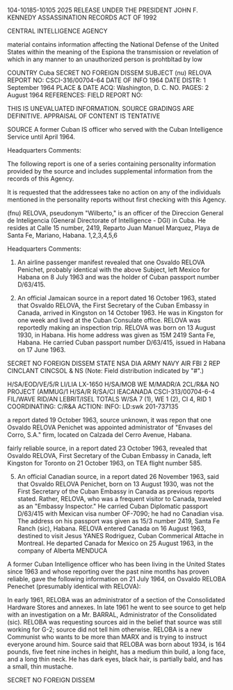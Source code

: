 104-10185-10105 2025 RELEASE UNDER THE PRESIDENT JOHN F. KENNEDY ASSASSINATION RECORDS ACT OF 1992

CENTRAL INTELLIGENCE AGENCY

material contains information affecting the National Defense of the United States within the meaning of the Espiona
the transmission or revelation of which in any manner to an unauthorized person is prohtbltad by low

COUNTRY Cuba SECRET
NO FOREIGN DISSEM
SUBJECT (nu) RELOVA REPORT NO: CSCI-316/00704-64
DATE OF INFO 1964 DATE DISTR: 1 September 1964
PLACE & DATE ACQ: Washington, D. C. NO. PAGES: 2
August 1964 REFERENCES:
FIELD REPORT NO:

THIS IS UNEVALUATED INFORMATION. SOURCE GRADINGS ARE DEFINITIVE. APPRAISAL OF CONTENT IS TENTATIVE

SOURCE A former Cuban IS officer who served with the Cuban
Intelligence Service until April 1964.

Headquarters Comments:

The following report is one of a series containing personality
information provided by the source and includes supplemental
information from the records of this Agency.

It is requested that the addressees take no action on any of
the individuals mentioned in the personality reports without
first checking with this Agency.

(fnu) RELOVA, pseudonym "Wilberto," is an officer of the
Direccion General de Inteligencia (General Directorate of
Intelligence - DGI) in Cuba. He resides at Calle 15 number,
2419, Reparto Juan Manuel Marquez, Playa de Santa Fe, Mariano,
Habana. 1,2,3,4,5,6

Headquarters Comments:

1. An airline passenger manifest revealed that one Osvaldo
RELOVA Penichet, probably identical with the above Subject,
left Mexico for Habana on 8 July 1963 and was the holder
of Cuban passport number D/63/415.

2. An official Jamaican source in a report dated 16 October 1963,
stated that Osvaldo RELOVA, the First Secretary of the
Cuban Embassy in Canada, arrived in Kingston on 14 October 1963.
He was in Kingston for one week and lived at the Cuban
Consulate office. RELOVA was reportedly making an inspection
trip. RELOVA was born on 13 August 1930, in Habana. His
home address was given as 15M 2419 Santa Fe, Habana. He
carried Cuban passport number D/63/415, issued in Habana
on 17 June 1963.

SECRET
NO FOREIGN DISSEM
STATE NSA DIA ARMY NAVY AIR FBI 2
REP CINCLANT CINCSOL & NS
(Note: Field distribution indicated by "#".)

H/SA/EOD/VE/5/R LI/LIA LX-1650
H/SA/MOB WE M/MADR/A 2CL/R&A NO PROJECT (AMMUG/1
H/SA/R R/SA/CI IEACANADA CSCI-313/00704-6-4
FIL/WAVE RID/AN LEBRIT/ISEL
TOTALS W/SA 7 (1), WE 1 (2), CI 4, RID 1 COORDINATING: C/R&A
ACTION:
INFO: LD:swk
201-737135

a report dated 19 October 1963, source unknown, it was repon
that one Osvaldo RELOVA Penichet was appointed administrator of
"Envases del Corro, S.A." firm, located on Calzada del Cerro
Avenue, Habana.

fairly reliable source, in a report dated 23 October 1963,
revealed that Osvaldo RELOVA, First Secretary of the Cuban Embassy
in Canada, left Kingston for Toronto on 21 October 1963, on
TEA flight number 585.

5. An official Canadian source, in a report dated 26 November 1963,
said that Osvaldo RELOVA Penichet, born on 13 August 1930, was
not the First Secretary of the Cuban Embassy in Canada as previous
reports stated. Rather, RELOVA, who was a frequent visitor to
Canada, traveled as an "Embassy Inspector." He carried Cuban
Diplomatic passport D/63/415 with Mexican visa number OF-7090; he
had no Canadian visa. The address on his passport was given as
15/3 number 2419, Santa Fe Ranch (sic), Habana. RELOVA entered
Canada on 16 August 1963, destined to visit Jesus YANES Rodriguez,
Cuban Commerical Attache in Montreal. He departed Canada for Mexico
on 25 August 1963, in the company of Alberta MENDUCA

A former Cuban Intelligence officer who has been living in the United
States since 1963 and whose reporting over the past nine months has
proven reliable, gave the following information on 21 July 1964,
on Osvaldo RELOBA Penechet (presumably identical with RELOVA):

In early 1961, RELOBA was an administrator of a section
of the Consolidated Hardware Stores and annexes. In late
1961 he went to see source to get help with an investigation
on a Mr. BARRAL, Administrator of the Consolidated (sic).
RELOBA was requesting sources aid in the belief that source
was still working for G-2; source did not tell him otherwise.
RELOBA is a new Communist who wants to be more than MARX and
is trying to instruct everyone around him. Source said that
RELOBA was born about 1934, is 164 pounds, five feet nine
inches in height, has a medium thin build, a long face, and
a long thin neck. He has dark eyes, black hair, is partially
bald, and has a small, thin mustache.

SECRET
NO FOREIGN DISSEM
